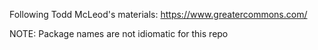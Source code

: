 Following Todd McLeod's materials:
https://www.greatercommons.com/

NOTE: Package names are not idiomatic for this repo